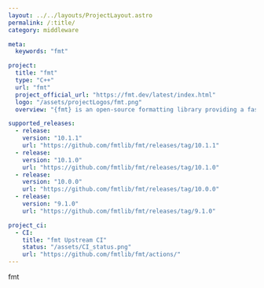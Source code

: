 ```yaml
---
layout: ../../layouts/ProjectLayout.astro
permalink: /:title/
category: middleware

meta:
  keywords: "fmt"

project:
  title: "fmt"
  type: "C++"
  url: "fmt"
  project_official_url: "https://fmt.dev/latest/index.html"
  logo: "/assets/projectLogos/fmt.png"
  overview: "{fmt} is an open-source formatting library providing a fast and safe alternative to C stdio and C++ iostreams."

supported_releases:
  - release:
    version: "10.1.1"
    url: "https://github.com/fmtlib/fmt/releases/tag/10.1.1"
  - release:
    version: "10.1.0"
    url: "https://github.com/fmtlib/fmt/releases/tag/10.1.0"
  - release:
    version: "10.0.0"
    url: "https://github.com/fmtlib/fmt/releases/tag/10.0.0"
  - release:
    version: "9.1.0"
    url: "https://github.com/fmtlib/fmt/releases/tag/9.1.0"

project_ci:
  - CI:
    title: "fmt Upstream CI"
    status: "/assets/CI_status.png"
    url: "https://github.com/fmtlib/fmt/actions/"
---
```


<p>fmt</p>
